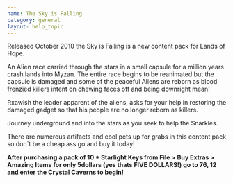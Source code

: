 ```yaml
---
name: The Sky is Falling
category: general
layout: help_topic
---
```

Released October 2010 the Sky is Falling is a new content pack for Lands of Hope.

An Alien race carried through the stars in a small capsule for a million years crash lands into Myzan. The entire race begins to be reanimated but the capsule is damaged and some of the peaceful Aliens are reborn as blood frenzied killers intent on chewing faces off and being downright mean!

Rxawish the leader apparent of the aliens, asks for your help in restoring the damaged gadget so that his people are no longer reborn as killers.

Journey underground and into the stars as you seek to help the Snarkles.

There are numerous artifacts and cool pets up for grabs in this content pack so don\`t be a cheap ass go and buy it today!

**After purchasing a pack of 10 \* Starlight Keys from File > Buy Extras > Amazing Items for only 5dollars (yes thats FIVE DOLLARS!) go to 76, 12 and enter the Crystal Caverns to begin!**
